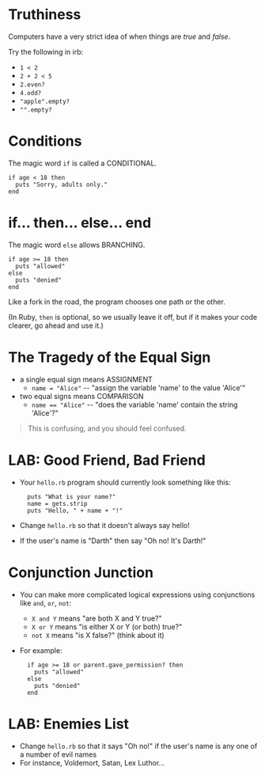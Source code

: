 # Truthiness

Computers have a very strict idea of when things are *true* and *false*.

Try the following in irb:

* `1 < 2`
* `2 + 2 < 5`
* `2.even?`
* `4.odd?`
* `"apple".empty?`
* `"".empty?`

# Conditions

The magic word `if` is called a CONDITIONAL.

    if age < 18 then
      puts "Sorry, adults only."
    end

# if... then... else... end

The magic word `else` allows BRANCHING.

    if age >= 18 then
      puts "allowed"
    else
      puts "denied"
    end

Like a fork in the road, the program chooses one path or the other.

(In Ruby, `then` is optional, so we usually leave it off, but if it makes your code clearer, go ahead and use it.)

# The Tragedy of the Equal Sign

* a single equal sign means ASSIGNMENT
  * `name = "Alice"` -- "assign the variable 'name' to the value 'Alice'"
* two equal signs means COMPARISON
  * `name == "Alice"` -- "does the variable 'name' contain the string 'Alice'?"

> This is confusing, and you should feel confused.

# LAB: Good Friend, Bad Friend

* Your `hello.rb` program should currently look something like this:

        puts "What is your name?"
        name = gets.strip
        puts "Hello, " + name + "!"

* Change `hello.rb` so that it doesn't always say hello!
* If the user's name is "Darth" then say "Oh no! It's Darth!"

# Conjunction Junction

* You can make more complicated logical expressions using conjunctions like `and`, `or`, `not`:
  * `X and Y` means "are both X and Y true?"
  * `X or Y` means "is either X or Y (or both) true?"
  * `not X` means "is X false?" (think about it)

* For example:

        if age >= 18 or parent.gave_permission? then
          puts "allowed"
        else
          puts "denied"
        end

# LAB: Enemies List

* Change `hello.rb` so that it says "Oh no!" if the user's name is any one of a number of evil names
* For instance, Voldemort, Satan, Lex Luthor...


